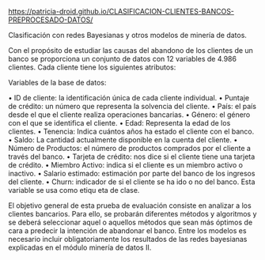 https://patricia-droid.github.io/CLASIFICACION-CLIENTES-BANCOS-PREPROCESADO-DATOS/

Clasificación con redes Bayesianas y otros modelos de minería de datos.

Con el propósito de estudiar las causas del abandono de los clientes de un banco se proporciona un conjunto de datos con 12 variables de 4.986 clientes. Cada cliente tiene los siguientes atributos:

Variables de la base de datos:

• ID de cliente: la identificación única de cada cliente individual. • Puntaje de crédito: un número que representa la solvencia del cliente. • País: el país desde el que el cliente realiza operaciones bancarias. • Género: el género con el que se identifica el cliente. • Edad: Representa la edad de los clientes. • Tenencia: Indica cuántos años ha estado el cliente con el banco. • Saldo: La cantidad actualmente disponible en la cuenta del cliente. • Número de Productos: el número de productos comprados por el cliente a través del banco. • Tarjeta de crédito: nos dice si el cliente tiene una tarjeta de crédito. • Miembro Activo: indica si el cliente es un miembro activo o inactivo. • Salario estimado: estimación por parte del banco de los ingresos del cliente. • Churn: indicador de si el cliente se ha ido o no del banco. Esta variable se usa como etiqu
eta de clase.

El objetivo general de esta prueba de evaluación consiste en analizar a los clientes bancarios. Para ello, se probarán diferentes métodos y algoritmos y se deberá seleccionar aquel o aquellos métodos que sean más óptimos de cara a predecir la intención de abandonar el banco. Entre los modelos es necesario incluir obligatoriamente los resultados de las redes bayesianas explicadas en el módulo minería de datos II.

